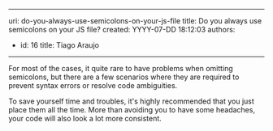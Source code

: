 

---
uri: do-you-always-use-semicolons-on-your-js-file
title: Do you always use semicolons on your JS file?
created: YYYY-07-DD 18:12:03
authors:
  - id: 16
    title: Tiago Araujo
---




<span class='intro'> <p>For most of the cases, it quite rare to have problems when omitting semicolons, but there are a few scenarios where they are required to prevent syntax errors or resolve code ambiguities.</p>
 </span>

<p>To save yourself time and troubles, it's highly recommended that you just place them all the time. More than avoiding you to have some headaches, your code will also look a lot more consistent.</p>


